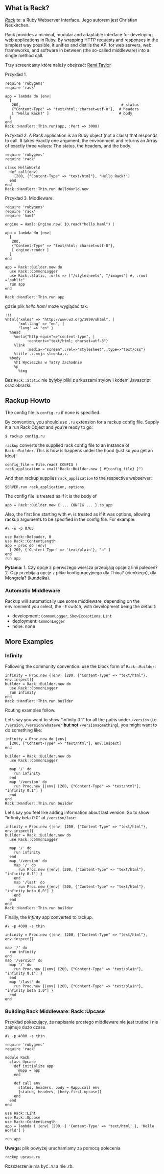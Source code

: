 ## What is Rack?

[*Rack*](http://rack.rubyforge.org) to: a Ruby Webserver Interface.
Jego autorem jest Christian Neukirchen.

Rack provides a minimal, modular and adaptable interface for
developing web applications in Ruby. By wrapping HTTP requests and
responses in the simplest way possible, it unifies and distills the
API for web servers, web frameworks, and software in between (the
so-called middleware) into a single method call.

Trzy screencasty które należy obejrzeć:
[Remi Taylor](http://remi.org/2009/02/19/rack-basics.html)


Przykład 1.

    require 'rubygems'
    require 'rack'

    app = lambda do |env|
      [
       200,                                              # status
       {"Content-Type" => "text/html; charset=utf-8"},  # headers
       [ "Hello Rack!" ]                                # body
      ]
    end
    Rack::Handler::Thin.run(app, :Port => 3000)


Przykład 2. A Rack application is an Ruby object (not a class) that
responds to call. It takes exactly one argument, the environment and
returns an Array of exactly three values: The status, the headers, and
the body.

    require 'rubygems'
    require 'rack'

    class HelloWorld
      def call(env)
        [200, {"Content-Type" => "text/html"}, "Hello Rack!"]
      end
    end
    Rack::Handler::Thin.run HelloWorld.new


Przykład 3. Middleware.

    require 'rubygems'
    require 'rack'
    require 'haml'

    engine = Haml::Engine.new( IO.read("hello.haml") )

    app = lambda do |env|
      [
       200,
       {"Content-Type" => "text/html; charset=utf-8"},
       [ engine.render ]
      ]
    end

    app = Rack::Builder.new do
      use Rack::CommonLogger
      use Rack::Static, :urls => ["/stylesheets", "/images"] #, :root ="public"
      run app
    end

    Rack::Handler::Thin.run app


gdzie plik *hello.haml* może wyglądać tak:

    !!!
    %html{'xmlns' => "http://www.w3.org/1999/xhtml", |
          'xml:lang' => "en", |
          'lang' => "en" }
      %head
        %meta{"http-equiv"=>"content-type", |
              :content=>"text/html; charset=utf-8"}
        %link
              :media=>"screen",:rel=>"stylesheet",:type=>"text/css"}
        %title .:.moja stronka.:.
      %body
        %h1 Wycieczka w Tatry Zachodnie
        %p
          %img

Bez `Rack::Static` nie byłyby pliki z arkuszami stylów
i kodem Javascript oraz obrazki.


## Rackup Howto

The config file is `config.ru` if none is specified.

By convention, you should use `.ru` extension for a rackup config
file. Supply it a run Rack Object and you’re ready to go:

    $ rackup config.ru

`rackup` converts the supplied rack config file to
an instance of `Rack::Builder`.
This is how is happens under the hood (just so you get an idea):

    config_file = File.read( CONFIG )
    rack_application = eval("Rack::Builder.new { #{config_file} }")


And then rackup supplies `rack_application`
to the respective webserver:

    SERVER.run rack_application, options


The config file is treated as if it is the body of

    app = Rack::Builder.new { ... CONFIG ... }.to_app


Also, the first line starting with `#\` is treated as if it was
options, allowing rackup arguments to be specified in the config
file. For example:

    #\ -w -p 8765

    use Rack::Reloader, 0
    use Rack::ContentLength
    app = proc do |env|
      [ 200, {'Content-Type' => 'text/plain'}, "a" ]
    end
    run app


**Pytania:** 1. Czy opcje z pierwszego wiersza przebijają opcje z
linii poleceń? 2. Czy przebijają opcje z pliku konfiguracyjnego dla
Thina? (cienkiego), dla Mongrela? (kundelka).


### Automatic Middleware

Rackup will automatically use some middleware, depending on the
environment you select, the `-E` switch, with development being the
default:

* development: `CommonLogger`, `ShowExceptions`, `Lint`
* deployment: `CommonLogger`
* none: none


## More Examples

### Infinity

Following the community convention: use the block form of `Rack::Builder`:

    infinity = Proc.new {|env| [200, {"Content-Type" => "text/html"}, env.inspect]}
    builder = Rack::Builder.new do
      use Rack::CommonLogger
      run infinity
    end
    Rack::Handler::Thin.run builder


Routing examples follow.

Let’s say you want to show “infinity 0.1” for all the paths under
`/version` (i.e. `/version`, `/version/whatever` **but not**
`/versionsomething`), you might want to do something like:

    infinity = Proc.new do |env|
      [200, {"Content-Type" => "text/html"}, env.inspect]
    end

    builder = Rack::Builder.new do
      use Rack::CommonLogger

      map '/' do
        run infinity
      end
      map '/version' do
        run Proc.new {|env| [200, {"Content-Type" => "text/html"}, "infinity 0.1"] }
      end
    end
    Rack::Handler::Thin.run builder


Let’s say you feel like adding information about last version. So to
show “infinity beta 0.0” at `/version/last`:

    infinity = Proc.new {|env| [200, {"Content-Type" => "text/html"}, env.inspect]}
    builder = Rack::Builder.new do
      use Rack::CommonLogger

      map '/' do
        run infinity
      end
      map '/version' do
        map '/' do
          run Proc.new {|env| [200, {"Content-Type" => "text/html"}, "infinity 0.1"] }
        end
        map '/last' do
          run Proc.new {|env| [200, {"Content-Type" => "text/html"}, "infinity beta 0.0"] }
        end
      end
    end
    Rack::Handler::Thin.run builder


Finally, the *Infinty* app converted to rackup.

    #\ -p 4000 -s thin

    infinity = Proc.new {|env| [200, {"Content-Type" => "text/html"}, env.inspect]}

    map '/' do
      run infinity
    end
    map '/version' do
      map '/' do
        run Proc.new {|env| [200, {"Content-Type" => "text/plain"}, "infinity 0.1"] }
      end
      map '/last' do
        run Proc.new {|env| [200, {"Content-Type" => "text/plain"}, "infinity beta 1.0"] }
      end
    end



### Building Rack Middleware: **Rack::Upcase**

Przykład pokazujący, że napisanie prostego middleware
nie jest trudne i nie zajmuje dużo czasu.

    #\ -p 4000 -s thin

    require 'rubygems'
    require 'rack'

    module Rack
      class Upcase
        def initialize app
          @app = app
        end

        def call env
          status, headers, body = @app.call env
          [status, headers, [body.first.upcase]]
        end
      end
    end

    use Rack::Lint
    use Rack::Upcase
    use Rack::ContentLength
    app = lambda { |env| [200, { 'Content-Type' => 'text/html' }, 'Hello World'] }

    run app


**Uwaga:** plik powyżej uruchamiamy za pomocą polecenia

    rackup upcase.ru

Rozszerzenie ma być *.ru* a nie *.rb*.

